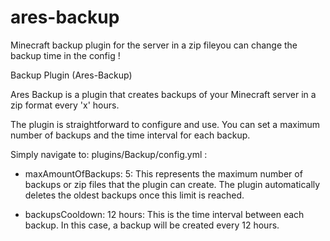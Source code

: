 # ares-backup
Minecraft backup plugin for the server in a zip fileyou can change the backup time in the config !


Backup Plugin (Ares-Backup)

Ares Backup is a plugin that creates backups of your Minecraft server in a zip format every 'x' hours.

The plugin is straightforward to configure and use. You can set a maximum number of backups and the time interval for each backup.

Simply navigate to:
plugins/Backup/config.yml :

 - maxAmountOfBackups: 5: This represents the maximum number of backups or zip files that the plugin can create. The plugin automatically deletes the oldest backups once this limit is reached.

 - backupsCooldown: 12 hours: This is the time interval between each backup. In this case, a backup will be created every 12 hours.
